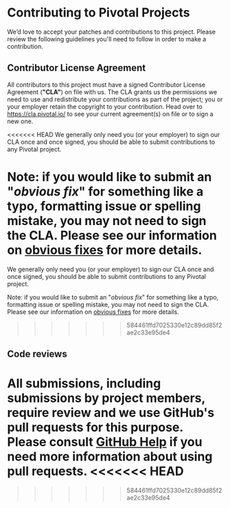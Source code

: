 # Contributing to Pivotal Projects

We’d love to accept your patches and contributions to this project. Please review the following guidelines you'll need to follow in order to make a contribution.

## Contributor License Agreement

All contributors to this project must have a signed Contributor License Agreement (**"CLA"**) on file with us. The CLA grants us the permissions we need to use and redistribute your contributions as part of the project; you or your employer retain the copyright to your contribution. Head over to https://cla.pivotal.io/ to see your current agreement(s) on file or to sign a new one.

<<<<<<< HEAD
We generally only need you (or your employer) to sign our CLA once and once signed, you should be able to submit contributions to any Pivotal project.

Note: if you would like to submit an "_obvious fix_" for something like a typo, formatting issue or spelling mistake, you may not need to sign the CLA. Please see our information on [obvious fixes](https://cla.pivotal.io/about#obvious-fix) for more details.
=======
We generally only need you (or your employer) to sign our CLA once and once signed, you should be able to submit contributions to any Pivotal project. 

Note: if you would like to submit an "_obvious fix_" for something like a typo, formatting issue or spelling mistake, you may not need to sign the CLA. Please see our information on [obvious fixes](https://cla.pivotal.io/about#obvious-fix) for more details. 
>>>>>>> 584461ffd7025330e12c89dd85f2ae2c33e95de4

## Code reviews

All submissions, including submissions by project members, require review and we use GitHub's pull requests for this purpose. Please consult [GitHub Help](https://help.github.com/articles/about-pull-requests/) if you need more information about using pull requests.
<<<<<<< HEAD
=======


>>>>>>> 584461ffd7025330e12c89dd85f2ae2c33e95de4
